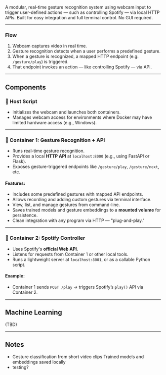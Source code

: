 A modular, real-time gesture recognition system using webcam input to trigger user-defined actions — such as controlling Spotify — via local HTTP APIs. Built for easy integration and full terminal control. No GUI required.

---

### Flow

1) Webcam captures video in real time.
2) Gesture recognition detects when a user performs a predefined gesture.
3) When a gesture is recognized, a mapped HTTP endpoint (e.g. `/gesture/play`) is triggered.
4) That endpoint invokes an action — like controlling Spotify — via API.

---

## Components

### 🔹 Host Script 
- Initializes the webcam and launches both containers.
- Manages webcam access for environments where Docker may have limited hardware access (e.g., Windows).

---

### 🔹 Container 1: Gesture Recognition + API

- Runs real-time gesture recognition.
- Provides a local **HTTP API** at `localhost:8000` (e.g., using FastAPI or Flask).
- Exposes gesture-triggered endpoints like `/gesture/play`, `/gesture/next`, etc.

#### Features:
- Includes some predefined gestures with mapped API endpoints.
- Allows recording and adding custom gestures via terminal interface.
- View, list, and manage gestures from command-line.
- Saves trained models and gesture embeddings to a **mounted volume** for persistence.
- Clean integration with any program via HTTP — "plug-and-play."

---

### 🔹 Container 2: Spotify Controller

- Uses Spotify's **official Web API**.
- Listens for requests from Container 1 or other local tools.
- Runs a lightweight server at `localhost:8001`, or as a callable Python script.

#### Example:
- Container 1 sends `POST /play` → triggers Spotify’s `play()` API via Container 2.

---

## Machine Learning 
(TBD)

---

## Notes

- Gesture classification from short video clips
  Trained models and embeddings saved locally
- testing?
